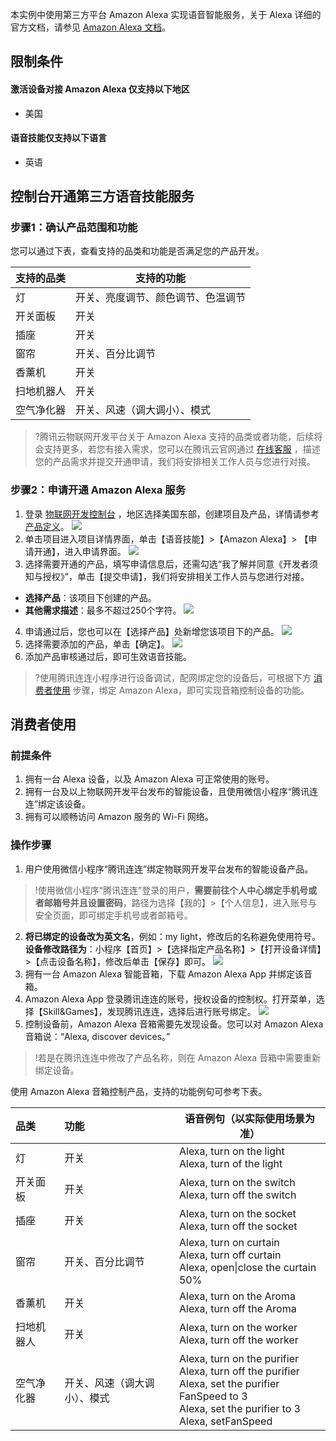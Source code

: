 
本实例中使用第三方平台 Amazon Alexa 实现语音智能服务，关于 Alexa 详细的官方文档，请参见 [Amazon Alexa 文档](https://developer.amazon.com/en-US/docs/alexa/smarthome/understand-the-smart-home-skill-api.html)。
## 限制条件  

#### 激活设备对接 Amazon Alexa 仅支持以下地区
 - 美国 
 
#### 语音技能仅支持以下语言
 - 英语
 
## 控制台开通第三方语音技能服务

### 步骤1：确认产品范围和功能

您可以通过下表，查看支持的品类和功能是否满足您的产品开发。  

| 支持的品类 | 支持的功能       |
| ---------- | ---------------------------------- |
| 灯         | 开关、亮度调节、颜色调节、色温调节 |
| 开关面板   | 开关                               |
| 插座       | 开关                               |
| 窗帘       | 开关、百分比调节                   |
| 香薰机     | 开关                               |
| 扫地机器人 | 开关                               |
| 空气净化器 | 开关、风速（调大调小）、模式       |

>?腾讯云物联网开发平台关于 Amazon Alexa 支持的品类或者功能，后续将会支持更多，若您有接入需求，您可以在腾讯云官网通过 [在线客服](https://cloud.tencent.com/act/event/connect-service) ，描述您的产品需求并提交开通申请，我们将安排相关工作人员与您进行对接。

### 步骤2：申请开通 Amazon Alexa 服务
1. 登录 [物联网开发控制台](https://console.cloud.tencent.com/iotexplorer) ，地区选择美国东部，创建项目及产品，详情请参考 [产品定义](https://cloud.tencent.com/document/product/1081/34739)。
![](https://main.qcloudimg.com/raw/beca495cb2aec4218f6aa3e6eab9b723.jpg)
2. 单击项目进入项目详情界面，单击【语音技能】>【Amazon Alexa】> 【申请开通】，进入申请界面。
![](https://main.qcloudimg.com/raw/a0ae4021c39481a32343b093d399596f.png)
3. 选择需要开通的产品，填写申请信息后，还需勾选“我了解并同意《开发者须知与授权》”，单击【提交申请】，我们将安排相关工作人员与您进行对接。
 - **选择产品**：该项目下创建的产品。
 - **其他需求描述**：最多不超过250个字符。
![](https://main.qcloudimg.com/raw/7e24d064dda314a144546fcdd5bef5e9.jpg)
4. 申请通过后，您也可以在【选择产品】处新增您该项目下的产品。
![](https://main.qcloudimg.com/raw/40a6f521191f0c8826d7be7e83688f0e.png)
5. 选择需要添加的产品，单击【确定】。
![](https://main.qcloudimg.com/raw/44bd971e38b9612ee991a510eb533119.jpg)
6. 添加产品审核通过后，即可生效语音技能。


>?使用腾讯连连小程序进行设备调试，配网绑定您的设备后，可根据下方 [消费者使用](#test) 步骤，绑定 Amazon Alexa，即可实现音箱控制设备的功能。
<span id="test"></span>
## 消费者使用

### 前提条件

1. 拥有一台 Alexa 设备，以及 Amazon Alexa 可正常使用的账号。
2. 拥有一台及以上物联网开发平台发布的智能设备，且使用微信小程序“腾讯连连”绑定该设备。
3. 拥有可以顺畅访问 Amazon 服务的 Wi-Fi 网络。

### 操作步骤

1. 用户使用微信小程序“腾讯连连”绑定物联网开发平台发布的智能设备产品。  
>!使用微信小程序“腾讯连连”登录的用户，**需要前往个人中心绑定手机号或者邮箱号并且设置密码**，路径为选择【我的】>【个人信息】，进入账号与安全页面，即可绑定手机号或者邮箱号。
2. **将已绑定的设备改为英文名**，例如：my light，修改后的名称避免使用符号。**设备修改路径为**：小程序【首页】>【选择指定产品名称】>【打开设备详情】>【点击设备名称】，修改后单击【保存】即可。
![](https://main.qcloudimg.com/raw/e8435a54626e368c856f2d734fc04120.png)
3. 拥有一台 Amazon Alexa 智能音箱，下载 Amazon Alexa App 并绑定该音箱。
4. Amazon Alexa App 登录腾讯连连的账号，授权设备的控制权。打开菜单，选择【Skill&Games】，发现腾讯连连，选择后进行账号绑定。
![](https://main.qcloudimg.com/raw/4614a7c2280f29e23102e07c6474de5e.png)
5. 控制设备前，Amazon Alexa 音箱需要先发现设备。您可以对 Amazon Alexa 音箱说：“Alexa, discover devices。”
>!若是在腾讯连连中修改了产品名称，则在 Amazon Alexa 音箱中需要重新绑定设备。

使用 Amazon Alexa 音箱控制产品，支持的功能例句可参考下表。

| 品类       | 功能                         | 语音例句（以实际使用场景为准）                               |
| :--------- | :--------------------------- | ------------------------------------------------------------ |
| 灯         | 开关                         | Alexa, turn on the light<br />Alexa, turn of the light       |
| 开关面板   | 开关                         | Alexa, turn on the switch<br />Alexa, turn off the switch    |
| 插座       | 开关                         | Alexa, turn on the socket<br />Alexa, turn off the socket    |
| 窗帘       | 开关、百分比调节             | Alexa, turn on  curtain<br />Alexa, turn off  curtain<br />Alexa, open\|close the curtain 50% |
| 香薰机     | 开关                         | Alexa, turn on the Aroma<br />Alexa, turn off the Aroma      |
| 扫地机器人 | 开关                         | Alexa, turn on the worker<br />Alexa, turn off the worker    |
| 空气净化器 | 开关、风速（调大调小）、模式 | Alexa, turn on the purifier<br />Alexa, turn off the purifier<br />Alexa, set the purifier FanSpeed to 3<br />Alexa, set the purifier  to 3<br />Alexa, setFanSpeed |



